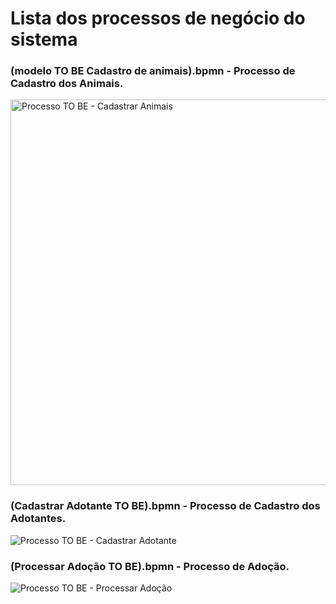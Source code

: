 # Lista dos processos de negócio do sistema

### (modelo TO BE Cadastro de animais).bpmn - Processo de Cadastro dos Animais.

<img width="617" alt="Processo TO BE - Cadastrar Animais" src="https://github.com/ICEI-PUC-Minas-PMV-SI/pmv-si-2024-1-pe2-t2-patinhasfocinhos/assets/89950149/a67d31a5-39a5-4ccc-a046-c4f02b37b1c2">

### (Cadastrar Adotante TO BE).bpmn - Processo de Cadastro dos Adotantes.

![Processo TO BE - Cadastrar Adotante](https://github.com/ICEI-PUC-Minas-PMV-SI/pmv-si-2024-1-pe2-t2-patinhasfocinhos/assets/89950149/b6318286-eb4c-4e77-ad37-aa84daab6100)

### (Processar Adoção TO BE).bpmn - Processo de Adoção.

![Processo TO BE - Processar Adoção](https://github.com/ICEI-PUC-Minas-PMV-SI/pmv-si-2024-1-pe2-t2-patinhasfocinhos/assets/89950149/c2fb08c4-ef05-4808-a056-8cfcf9e22f8e)



